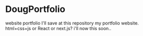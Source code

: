 # DougPortfolio
website portfolio
I'll save at this repository my portfolio website.
html+css+js or React or next.js? i'll now this soon..
